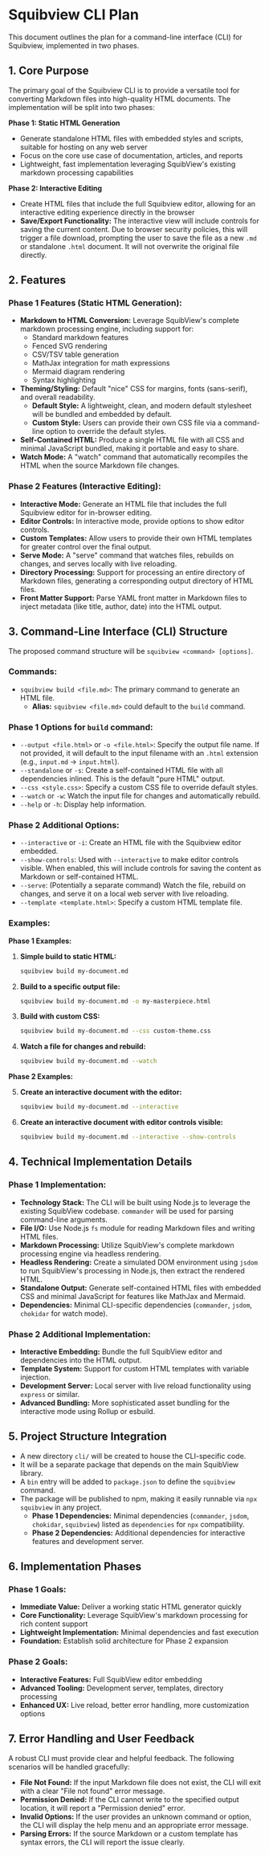 # Squibview CLI Plan

This document outlines the plan for a command-line interface (CLI) for Squibview, implemented in two phases.

## 1. Core Purpose

The primary goal of the Squibview CLI is to provide a versatile tool for converting Markdown files into high-quality HTML documents. The implementation will be split into two phases:

**Phase 1: Static HTML Generation**
- Generate standalone HTML files with embedded styles and scripts, suitable for hosting on any web server
- Focus on the core use case of documentation, articles, and reports
- Lightweight, fast implementation leveraging SquibView's existing markdown processing capabilities

**Phase 2: Interactive Editing** 
- Create HTML files that include the full Squibview editor, allowing for an interactive editing experience directly in the browser
- **Save/Export Functionality:** The interactive view will include controls for saving the current content. Due to browser security policies, this will trigger a file download, prompting the user to save the file as a new `.md` or standalone `.html` document. It will not overwrite the original file directly.

## 2. Features

### Phase 1 Features (Static HTML Generation):

*   **Markdown to HTML Conversion:** Leverage SquibView's complete markdown processing engine, including support for:
    - Standard markdown features
    - Fenced SVG rendering
    - CSV/TSV table generation
    - MathJax integration for math expressions
    - Mermaid diagram rendering
    - Syntax highlighting
*   **Theming/Styling:** Default "nice" CSS for margins, fonts (sans-serif), and overall readability.
    *   **Default Style:** A lightweight, clean, and modern default stylesheet will be bundled and embedded by default.
    *   **Custom Style:** Users can provide their own CSS file via a command-line option to override the default styles.
*   **Self-Contained HTML:** Produce a single HTML file with all CSS and minimal JavaScript bundled, making it portable and easy to share.
*   **Watch Mode:** A "watch" command that automatically recompiles the HTML when the source Markdown file changes.

### Phase 2 Features (Interactive Editing):

*   **Interactive Mode:** Generate an HTML file that includes the full Squibview editor for in-browser editing.
*   **Editor Controls:** In interactive mode, provide options to show editor controls.
*   **Custom Templates:** Allow users to provide their own HTML templates for greater control over the final output.
*   **Serve Mode:** A "serve" command that watches files, rebuilds on changes, and serves locally with live reloading.
*   **Directory Processing:** Support for processing an entire directory of Markdown files, generating a corresponding output directory of HTML files.
*   **Front Matter Support:** Parse YAML front matter in Markdown files to inject metadata (like title, author, date) into the HTML output.

## 3. Command-Line Interface (CLI) Structure

The proposed command structure will be `squibview <command> [options]`.

### Commands:

*   `squibview build <file.md>`: The primary command to generate an HTML file.
    *   **Alias:** `squibview <file.md>` could default to the `build` command.

### Phase 1 Options for `build` command:

*   `--output <file.html>` or `-o <file.html>`: Specify the output file name. If not provided, it will default to the input filename with an `.html` extension (e.g., `input.md` -> `input.html`).
*   `--standalone` or `-s`: Create a self-contained HTML file with all dependencies inlined. This is the default "pure HTML" output.
*   `--css <style.css>`: Specify a custom CSS file to override default styles.
*   `--watch` or `-w`: Watch the input file for changes and automatically rebuild.
*   `--help` or `-h`: Display help information.

### Phase 2 Additional Options:

*   `--interactive` or `-i`: Create an HTML file with the Squibview editor embedded.
*   `--show-controls`: Used with `--interactive` to make editor controls visible. When enabled, this will include controls for saving the content as Markdown or self-contained HTML.
*   `--serve`: (Potentially a separate command) Watch the file, rebuild on changes, and serve it on a local web server with live reloading.
*   `--template <template.html>`: Specify a custom HTML template file.

### Examples:

**Phase 1 Examples:**

1.  **Simple build to static HTML:**
    ```bash
    squibview build my-document.md
    ```

2.  **Build to a specific output file:**
    ```bash
    squibview build my-document.md -o my-masterpiece.html
    ```

3.  **Build with custom CSS:**
    ```bash
    squibview build my-document.md --css custom-theme.css
    ```

4.  **Watch a file for changes and rebuild:**
    ```bash
    squibview build my-document.md --watch
    ```

**Phase 2 Examples:**

5.  **Create an interactive document with the editor:**
    ```bash
    squibview build my-document.md --interactive
    ```

6.  **Create an interactive document with editor controls visible:**
    ```bash
    squibview build my-document.md --interactive --show-controls
    ```

## 4. Technical Implementation Details

### Phase 1 Implementation:

*   **Technology Stack:** The CLI will be built using Node.js to leverage the existing SquibView codebase. `commander` will be used for parsing command-line arguments.
*   **File I/O:** Use Node.js `fs` module for reading Markdown files and writing HTML files.
*   **Markdown Processing:** Utilize SquibView's complete markdown processing engine via headless rendering.
*   **Headless Rendering:** Create a simulated DOM environment using `jsdom` to run SquibView's processing in Node.js, then extract the rendered HTML.
*   **Standalone Output:** Generate self-contained HTML files with embedded CSS and minimal JavaScript for features like MathJax and Mermaid.
*   **Dependencies:** Minimal CLI-specific dependencies (`commander`, `jsdom`, `chokidar` for watch mode).

### Phase 2 Additional Implementation:

*   **Interactive Embedding:** Bundle the full SquibView editor and dependencies into the HTML output.
*   **Template System:** Support for custom HTML templates with variable injection.
*   **Development Server:** Local server with live reload functionality using `express` or similar.
*   **Advanced Bundling:** More sophisticated asset bundling for the interactive mode using Rollup or esbuild.

## 5. Project Structure Integration

*   A new directory `cli/` will be created to house the CLI-specific code.
*   It will be a separate package that depends on the main SquibView library.
*   A `bin` entry will be added to `package.json` to define the `squibview` command.
*   The package will be published to npm, making it easily runnable via `npx squibview` in any project.
    *   **Phase 1 Dependencies:** Minimal dependencies (`commander`, `jsdom`, `chokidar`, `squibview`) listed as `dependencies` for `npx` compatibility.
    *   **Phase 2 Dependencies:** Additional dependencies for interactive features and development server.

## 6. Implementation Phases

### Phase 1 Goals:
*   **Immediate Value:** Deliver a working static HTML generator quickly
*   **Core Functionality:** Leverage SquibView's markdown processing for rich content support
*   **Lightweight Implementation:** Minimal dependencies and fast execution
*   **Foundation:** Establish solid architecture for Phase 2 expansion

### Phase 2 Goals:
*   **Interactive Features:** Full SquibView editor embedding
*   **Advanced Tooling:** Development server, templates, directory processing
*   **Enhanced UX:** Live reload, better error handling, more customization options

## 7. Error Handling and User Feedback

A robust CLI must provide clear and helpful feedback. The following scenarios will be handled gracefully:

*   **File Not Found:** If the input Markdown file does not exist, the CLI will exit with a clear "File not found" error message.
*   **Permission Denied:** If the CLI cannot write to the specified output location, it will report a "Permission denied" error.
*   **Invalid Options:** If the user provides an unknown command or option, the CLI will display the help menu and an appropriate error message.
*   **Parsing Errors:** If the source Markdown or a custom template has syntax errors, the CLI will report the issue clearly. 